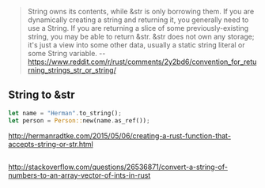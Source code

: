 > String owns its contents, while &str is only borrowing them.
If you are dynamically creating a string and returning it, you generally need to use a String. If you are returning a slice of some previously-existing string, you may be able to return &str.
&str does not own any storage; it's just a view into some other data, usually a static string literal or some String variable.
> -- https://www.reddit.com/r/rust/comments/2y2bd6/convention_for_returning_strings_str_or_string/

## String to &str

```rust
let name = "Herman".to_string();
let person = Person::new(name.as_ref());
```

http://hermanradtke.com/2015/05/06/creating-a-rust-function-that-accepts-string-or-str.html

##

http://stackoverflow.com/questions/26536871/convert-a-string-of-numbers-to-an-array-vector-of-ints-in-rust
